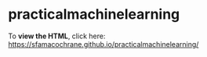 # practicalmachinelearning
To **view the HTML**, click here: https://sfamacochrane.github.io/practicalmachinelearning/
